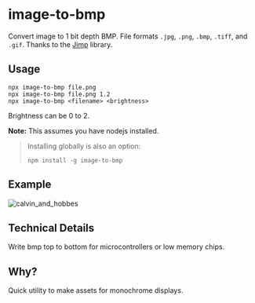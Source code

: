# image-to-bmp

Convert image to 1 bit depth BMP. File formats `.jpg`, `.png`, `.bmp`, `.tiff`, and `.gif`. Thanks to the [Jimp](https://www.npmjs.com/package/jimp) library.

## Usage

```
npx image-to-bmp file.png
npx image-to-bmp file.png 1.2
npx image-to-bmp <filename> <brightness>
```

Brightness can be 0 to 2.

**Note:** This assumes you have nodejs installed.

> Installing globally is also an option:
>
> ```
> npm install -g image-to-bmp
> ```

## Example

![calvin_and_hobbes](https://user-images.githubusercontent.com/338885/179893520-14274099-8277-431a-b8d5-65f9bc6a5871.png)

## Technical Details

Write bmp top to bottom for microcontrollers or low memory chips.

## Why?

Quick utility to make assets for monochrome displays.
